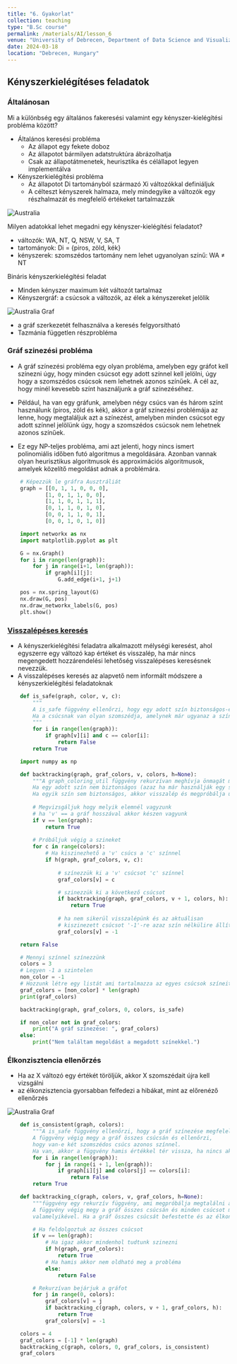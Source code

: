 ```yaml
---
title: "6. Gyakorlat"
collection: teaching
type: "B.Sc course"
permalink: /materials/AI/lesson_6
venue: "University of Debrecen, Department of Data Science and Visualization"
date: 2024-03-18
location: "Debrecen, Hungary"
---
```


## Kényszerkielégítéses feladatok

### Általánosan

Mi a különbség egy általános fakeresési valamint egy kényszer-kielégítési probléma között?
- Általános keresési probléma
    - Az állapot egy fekete doboz
    - Az állapotot bármilyen adatstruktúra ábrázolhatja
    - Csak az állapotátmenetek, heurisztika és célállapot legyen implementálva
- Kényszerkielégítési probléma
    - Az állapotot Di tartományból származó Xi változókkal definiáljuk
    - A célteszt kényszerek halmaza, mely mindegyike a változók egy részhalmazát és megfelelő értékeket tartalmazzák

<img src="https://robertlakatos.github.io/me/materials/AI/images/australia.png" alt="Australia">

Milyen adatokkal lehet megadni egy kényszer-kielégítési feladatot?
- változók: WA, NT, Q, NSW, V, SA, T
- tartományok: Di = {piros, zöld, kék}
- kényszerek: szomszédos tartomány nem lehet ugyanolyan színű: WA ≠ NT


Bináris kényszerkielégítési feladat
- Minden kényszer maximum két változót tartalmaz
- Kényszergráf: a csúcsok a változók, az élek a kényszereket jelölik

<img src="https://robertlakatos.github.io/me/materials/AI/images/australia_graf.png" alt="Australia Graf">

- a gráf szerkezetét felhasználva a keresés felgyorsítható
- Tazmánia független részprobléma 

### Gráf szinezési probléma

- A gráf színezési probléma egy olyan probléma, amelyben egy gráfot kell színezni úgy, hogy minden csúcsot egy adott színnel kell jelölni, úgy hogy a szomszédos csúcsok nem lehetnek azonos színűek. A cél az, hogy minél kevesebb színt használjunk a gráf színezéséhez.

- Például, ha van egy gráfunk, amelyben négy csúcs van és három színt használunk (piros, zöld és kék), akkor a gráf színezési problémája az lenne, hogy megtaláljuk azt a színezést, amelyben minden csúcsot egy adott színnel jelölünk úgy, hogy a szomszédos csúcsok nem lehetnek azonos színűek.

- Ez egy NP-teljes probléma, ami azt jelenti, hogy nincs ismert polinomiális időben futó algoritmus a megoldására. Azonban vannak olyan heurisztikus algoritmusok és approximációs algoritmusok, amelyek közelítő megoldást adnak a problémára.

```python
    # Képezzük le gráfra Ausztráliát
    graph = [[0, 1, 1, 0, 0, 0],
            [1, 0, 1, 1, 0, 0],
            [1, 1, 0, 1, 1, 1],
            [0, 1, 1, 0, 1, 0],
            [0, 0, 1, 1, 0, 1],
            [0, 0, 1, 0, 1, 0]]
```

```python
    import networkx as nx
    import matplotlib.pyplot as plt

    G = nx.Graph()
    for i in range(len(graph)):
        for j in range(i+1, len(graph)):
            if graph[i][j]:
                G.add_edge(i+1, j+1)

    pos = nx.spring_layout(G)
    nx.draw(G, pos)
    nx.draw_networkx_labels(G, pos)
    plt.show()
```

### [Visszalépéses keresés](http://www.algoanim.ide.sk/?page=categories&cat=92)

- A kényszerkielégítési feladatra alkalmazott mélységi keresést, ahol egyszerre egy változó kap értéket és visszalép, ha már nincs megengedett hozzárendelési lehetőség visszalépéses keresésnek nevezzük.
- A visszalépéses keresés az alapvető nem informált módszere a kényszerkielégítési feladatoknak

```python
    def is_safe(graph, color, v, c):
        """
        A is_safe függvény ellenőrzi, hogy egy adott szín biztonságos-e egy adott csúcson. 
        Ha a csúcsnak van olyan szomszédja, amelynek már ugyanaz a színe van mint a vizsgált színű csúcsnak akkor az nem biztonságos.
        """
        for i in range(len(graph)):
            if graph[v][i] and c == color[i]:
                return False
        return True
```

```python
    import numpy as np

    def backtracking(graph, graf_colors, v, colors, h=None):
        """A graph_coloring_util függvény rekurzívan meghívja önmagát minden csúcsra és megpróbálja kiválasztani a színeket. 
        Ha egy adott szín nem biztonságos (azaz ha már használják egy szomszédos csúcson), akkor kipróbál egy másik színt. 
        Ha egyik szín sem biztonságos, akkor visszalép és megpróbálja újraszínezni az előző csúcsot."""
        
        # Megvizsgáljuk hogy melyik elemnél vagyzunk
        # ha 'v' == a gráf hosszával akkor készen vagyunk
        if v == len(graph):
            return True
        
        # Próbáljuk végig a szineket
        for c in range(colors):
            # Ha kiszinezhető a 'v' csúcs a 'c' színnel
            if h(graph, graf_colors, v, c):            
                
                # színezzük ki a 'v' csúcsot 'c' színnel
                graf_colors[v] = c

                # szinezzük ki a következő csúcsot
                if backtracking(graph, graf_colors, v + 1, colors, h):
                    return True
                
                # ha nem sikerül visszalépünk és az aktuálisan
                # kiszinezett csúcsot '-1'-re azaz szín nélkülire állítjuk
                graf_colors[v] = -1

    return False
```

```python
    # Mennyi színnel színezzünk
    colors = 3
    # Legyen -1 a szintelen
    non_color = -1
    # Hozzunk létre egy listát ami tartalmazza az egyes csúcsok színeit
    graf_colors = [non_color] * len(graph)
    print(graf_colors)

    backtracking(graph, graf_colors, 0, colors, is_safe)

    if non_color not in graf_colors:
        print("A gráf színezése: ", graf_colors)
    else:
        print("Nem találtam megoldást a megadott színekkel.")
```

### Élkonzisztencia ellenőrzés

- Ha az X változó egy értékét töröljük, akkor X szomszédait újra kell vizsgálni
- az élkonzisztencia gyorsabban felfedezi a hibákat, mint az előrenéző ellenőrzés

<img src="https://robertlakatos.github.io/me/materials/AI/images/australia_csp.png" alt="Australia Graf">

```python
    def is_consistent(graph, colors):
        """A is_safe függvény ellenőrzi, hogy a gráf színezése megfelelő-e. 
        A függvény végig megy a gráf összes csúcsán és ellenőrzi, 
        hogy van-e két szomszédos csúcs azonos színnel. 
        Ha van, akkor a függvény hamis értékkel tér vissza, ha nincs akkor igaz értékkel."""
        for i in range(len(graph)):
            for j in range(i + 1, len(graph)):
                if graph[i][j] and colors[j] == colors[i]:
                    return False
        return True
```

```python
    def backtracking_c(graph, colors, v, graf_colors, h=None):
        """függvény egy rekurzív függvény, ami megpróbálja megtalálni a gráf színezését c színnel. 
        A függvény végig megy a gráf összes csúcsán és minden csúcsot megpróbál befesteni az c szín 
        valamelyikével. Ha a gráf összes csúcsát befestette és az élkonzisztencia teljesül"""

        # Ha feldolgoztuk az összes csúcsot
        if v == len(graph):
            # Ha igaz akkor mindenhol tudtunk szinezni
            if h(graph, graf_colors):
                return True
            # Ha hamis akkor nem oldható meg a probléma
            else: 
                return False

        # Rekurzívan bejárjuk a gráfot
        for j in range(0, colors):
            graf_colors[v] = j
            if backtracking_c(graph, colors, v + 1, graf_colors, h):
                return True
            graf_colors[v] = -1
```

```python
    colors = 4
    graf_colors = [-1] * len(graph)
    backtracking_c(graph, colors, 0, graf_colors, is_consistent)
    graf_colors
```
